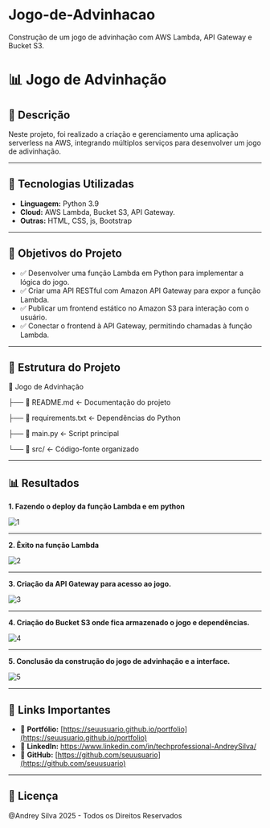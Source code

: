 # Jogo-de-Advinhacao
Construção de um jogo de advinhação com AWS Lambda, API Gateway e Bucket S3.


# 📊 Jogo de Advinhação

## 📌 Descrição
Neste projeto, foi realizado a criação e gerenciamento uma aplicação serverless na AWS, integrando múltiplos serviços para desenvolver um jogo de adivinhação. 

---

## 🚀 Tecnologias Utilizadas
- **Linguagem:** Python 3.9  
- **Cloud:** AWS Lambda, Bucket S3, API Gateway. 
- **Outras:** HTML, CSS, js, Bootstrap

---

## 🎯 Objetivos do Projeto
- ✅ Desenvolver uma função Lambda em Python para implementar a lógica do jogo. 
- ✅ Criar uma API RESTful com Amazon API Gateway para expor a função Lambda.
- ✅ Publicar um frontend estático no Amazon S3 para interação com o usuário.
- ✅ Conectar o frontend à API Gateway, permitindo chamadas à função Lambda.

---

## 📂 Estrutura do Projeto
📁 Jogo de Advinhação

├── 📄 README.md <- Documentação do projeto

├── 📄 requirements.txt <- Dependências do Python

├── 📄 main.py <- Script principal

└── 📁 src/ <- Código-fonte organizado


---

## 📊 Resultados
**1. Fazendo o deploy da função Lambda e em python**

![1](https://github.com/user-attachments/assets/77a80bab-641f-4f25-979e-1bd806bc1cc7)

---
**2. Êxito na função Lambda**

![2](https://github.com/user-attachments/assets/fd1deb0b-211e-4f42-9344-56a5e2d38aa8)

---
**3. Criação da API Gateway para acesso ao jogo.**

![3](https://github.com/user-attachments/assets/3d1d789e-7436-4e94-9dbb-b7c4d97bb540)

---
**4. Criação do Bucket S3 onde fica armazenado o jogo e dependências.**

![4](https://github.com/user-attachments/assets/ed220f01-a47a-463e-9aa3-27107a27286a)

---
**5. Conclusão da construção do jogo de advinhação e a interface.**

![5](https://github.com/user-attachments/assets/6de51bc6-0d33-4969-b881-fbd2380aa13d)



---

## 📎 Links Importantes
- 🔗 **Portfólio:** [https://seuusuario.github.io/portfolio](https://seuusuario.github.io/portfolio)  
- 🔗 **LinkedIn:** https://www.linkedin.com/in/techprofessional-AndreySilva/  
- 🔗 **GitHub:** [https://github.com/seuusuario](https://github.com/seuusuario)

---

## 📜 Licença
@Andrey Silva 2025 - Todos os Direitos Reservados
